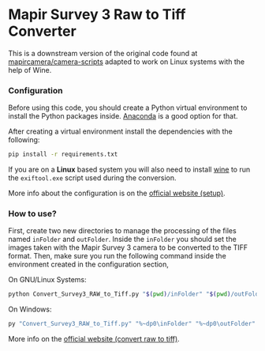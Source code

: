 # Mapir Survey 3 Raw to Tiff Converter

This is a downstream version of the original code found at [mapircamera/camera-scripts](https://github.com/mapircamera/camera-scripts) adapted to work on Linux systems with the help of Wine.

### Configuration

Before using this code, you should create a Python virtual environment to install the Python packages inside. [Anaconda](https://docs.conda.io/en/latest/miniconda.html) is a good option for that.

After creating a virtual environment install the dependencies with the following:

```bash
pip install -r requirements.txt
```

If you are on a **Linux** based system you will also need to install [wine](https://wiki.winehq.org/Wine_Installation_and_Configuration) to run the `exiftool.exe` script used during the conversion.

More info about the configuration is on the [official website (setup)](https://mapir.gitbook.io/mapir-scripts/setup-do-this-first).

### How to use?

First, create two new directories to manage the processing of the files named `inFolder` and `outFolder`. Inside the `inFolder` you should set the images taken with the Mapir Survey 3 camera to be converted to the TIFF format. Then, make sure you run the following command inside the environment created in the configuration section,

On GNU/Linux Systems:

```bash
python Convert_Survey3_RAW_to_Tiff.py "$(pwd)/inFolder" "$(pwd)/outFolder"
```

On Windows:

```powershell
py "Convert_Survey3_RAW_to_Tiff.py" "%~dp0\inFolder" "%~dp0\outFolder"
```
More info on the [official website (convert raw to tiff)](https://mapir.gitbook.io/mapir-scripts/survey3-cameras/convert-raw+jpg-to-tiff).
